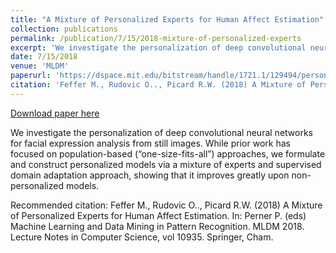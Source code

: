 ```yaml
---
title: "A Mixture of Personalized Experts for Human Affect Estimation"
collection: publications
permalink: /publication/7/15/2018-mixture-of-personalized-experts
excerpt: 'We investigate the personalization of deep convolutional neural networks for facial expression analysis from still images. While prior work has focused on population-based (“one-size-fits-all”) approaches, we formulate and construct personalized models via a mixture of experts and supervised domain adaptation approach, showing that it improves greatly upon non-personalized models.'
date: 7/15/2018
venue: 'MLDM'
paperurl: 'https://dspace.mit.edu/bitstream/handle/1721.1/129494/personalized-mixture-supervised_final_tYWcW0Y.pdf?sequence=2&isAllowed=y'
citation: 'Feffer M., Rudovic O.., Picard R.W. (2018) A Mixture of Personalized Experts for Human Affect Estimation. In: Perner P. (eds) Machine Learning and Data Mining in Pattern Recognition. MLDM 2018. Lecture Notes in Computer Science, vol 10935. Springer, Cham.'
---
```


<a href='https://dspace.mit.edu/bitstream/handle/1721.1/129494/personalized-mixture-supervised_final_tYWcW0Y.pdf?sequence=2&isAllowed=y'>Download paper here</a>

We investigate the personalization of deep convolutional neural networks for facial expression analysis from still images. While prior work has focused on population-based (“one-size-fits-all”) approaches, we formulate and construct personalized models via a mixture of experts and supervised domain adaptation approach, showing that it improves greatly upon non-personalized models.

Recommended citation: Feffer M., Rudovic O.., Picard R.W. (2018) A Mixture of Personalized Experts for Human Affect Estimation. In: Perner P. (eds) Machine Learning and Data Mining in Pattern Recognition. MLDM 2018. Lecture Notes in Computer Science, vol 10935. Springer, Cham.